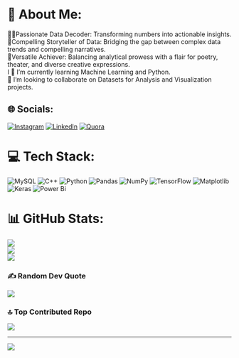 # 💫 About Me:
👩‍💻Passionate Data Decoder: Transforming numbers into actionable insights.<br>
🚀Compelling Storyteller of Data: Bridging the gap between complex data trends and compelling narratives.<br>
🎯Versatile Achiever: Balancing analytical prowess with a flair for poetry, theater, and diverse creative expressions.<br>I
👯 I’m currently learning Machine Learning and Python.<br>
🌱 I’m looking to collaborate on Datasets for Analysis and Visualization projects.


## 🌐 Socials:
[![Instagram](https://img.shields.io/badge/Instagram-%23E4405F.svg?logo=Instagram&logoColor=white)](https://instagram.com/https://www.instagram.com/_akhilesh.mishra/) [![LinkedIn](https://img.shields.io/badge/LinkedIn-%230077B5.svg?logo=linkedin&logoColor=white)](https://linkedin.com/in/https://www.linkedin.com/in/akhilesh-kumar-mishra-5b9333192/) [![Quora](https://img.shields.io/badge/Quora-%23B92B27.svg?logo=Quora&logoColor=white)](https://quora.com/profile/https://www.quora.com/profile/Nikhil-4235) 

# 💻 Tech Stack:
![MySQL](https://img.shields.io/badge/mysql-%2300000f.svg?style=for-the-badge&logo=mysql&logoColor=white) ![C++](https://img.shields.io/badge/c++-%2300599C.svg?style=for-the-badge&logo=c%2B%2B&logoColor=white) ![Python](https://img.shields.io/badge/python-3670A0?style=for-the-badge&logo=python&logoColor=ffdd54) ![Pandas](https://img.shields.io/badge/pandas-%23150458.svg?style=for-the-badge&logo=pandas&logoColor=white) ![NumPy](https://img.shields.io/badge/numpy-%23013243.svg?style=for-the-badge&logo=numpy&logoColor=white) ![TensorFlow](https://img.shields.io/badge/TensorFlow-%23FF6F00.svg?style=for-the-badge&logo=TensorFlow&logoColor=white) ![Matplotlib](https://img.shields.io/badge/Matplotlib-%23ffffff.svg?style=for-the-badge&logo=Matplotlib&logoColor=black) ![Keras](https://img.shields.io/badge/Keras-%23D00000.svg?style=for-the-badge&logo=Keras&logoColor=white) ![Power Bi](https://img.shields.io/badge/power_bi-F2C811?style=for-the-badge&logo=powerbi&logoColor=black)
# 📊 GitHub Stats:
![](https://github-readme-stats.vercel.app/api?username=akhil-k-m&theme=merko&hide_border=false&include_all_commits=true&count_private=false)<br/>
![](https://github-readme-streak-stats.herokuapp.com/?user=akhil-k-m&theme=merko&hide_border=false)<br/>
![](https://github-readme-stats.vercel.app/api/top-langs/?username=akhil-k-m&theme=merko&hide_border=false&include_all_commits=true&count_private=false&layout=compact)

### ✍️ Random Dev Quote
![](https://quotes-github-readme.vercel.app/api?type=horizontal&theme=radical)

### 🔝 Top Contributed Repo
![](https://github-contributor-stats.vercel.app/api?username=akhil-k-m&limit=5&theme=dark&combine_all_yearly_contributions=true)

---
[![](https://visitcount.itsvg.in/api?id=akhil-k-m&icon=0&color=0)](https://visitcount.itsvg.in)

<!-- Proudly created with GPRM ( https://gprm.itsvg.in ) -->
